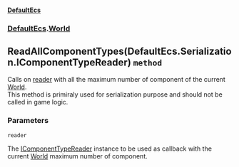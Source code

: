 #### [DefaultEcs](./DefaultEcs.md 'DefaultEcs')
### [DefaultEcs](./DefaultEcs.md#DefaultEcs 'DefaultEcs').[World](./DefaultEcs-World.md 'DefaultEcs.World')
## ReadAllComponentTypes(DefaultEcs.Serialization.IComponentTypeReader) `method`
Calls on [reader](#DefaultEcs-World-ReadAllComponentTypes(DefaultEcs-Serialization-IComponentTypeReader)-reader 'DefaultEcs.World.ReadAllComponentTypes(DefaultEcs.Serialization.IComponentTypeReader).reader') with all the maximum number of component of the current [World](./DefaultEcs-World.md 'DefaultEcs.World').  
This method is primiraly used for serialization purpose and should not be called in game logic.
### Parameters

<a name='DefaultEcs-World-ReadAllComponentTypes(DefaultEcs-Serialization-IComponentTypeReader)-reader'></a>
`reader`

The [IComponentTypeReader](./DefaultEcs-Serialization-IComponentTypeReader.md 'DefaultEcs.Serialization.IComponentTypeReader') instance to be used as callback with the current [World](./DefaultEcs-World.md 'DefaultEcs.World') maximum number of component.
